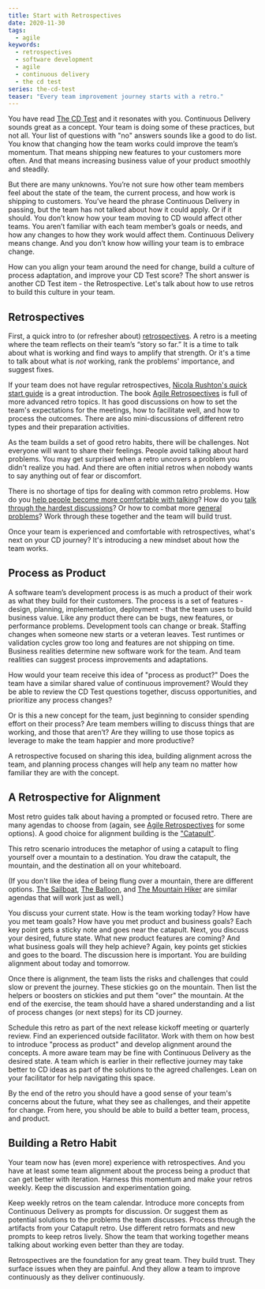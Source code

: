 ```yaml
---
title: Start with Retrospectives
date: 2020-11-30
tags:
  - agile
keywords:
  - retrospectives
  - software development
  - agile
  - continuous delivery
  - the cd test
series: the-cd-test
teaser: "Every team improvement journey starts with a retro."
---
```

[cdtest]: https://dwf.bigpencil.net/series/the-cd-test/
[bml]: https://steveblank.com/2015/05/06/build-measure-learn-throw-things-against-the-wall-and-see-if-they-work/
[ls]: https://theleanstartup.com/principles
[psafe]: https://hbr.org/2017/08/high-performing-teams-need-psychological-safety-heres-how-to-create-it
[retrosheet]: https://docs.google.com/spreadsheets/d/1t8L7uO6emxpMJ3i-JhJ-7QYzXXI5J0aIaOs18v5DWE0/edit?usp=sharing
[Nicola]: https://tanzu.vmware.com/content/blog/how-to-run-a-really-good-retrospective
[fun]: https://www.funretrospectives.com/
[catapult]: https://www.funretrospectives.com/the-catapult/
[agileretros]: https://amzn.to/38TKWiq
[funbook]: https://amzn.to/38ZPGD9
[retros]: https://www.agilealliance.org/glossary/heartbeatretro/
[sailboat]: https://www.pagerduty.com/blog/4-step-agile-sailboat-retrospective/
[balloon]: https://www.funretrospectives.com/hot-air-balloon-bad-weather/
[mountain]: https://retrospectivewiki.org/index.php?title=Mountain_Hiking
[tips1]: https://www.funretrospectives.com/candy-love/
[tips2]: https://spin.atomicobject.com/2014/04/07/improve-retrospective/
[tips3]: https://www.mountaingoatsoftware.com/blog/overcoming-four-common-problems-with-retrospectives

You have read [The CD Test][cdtest] and it resonates with you. Continuous Delivery sounds great as a concept. Your team is doing some of these practices, but not all.  Your list of questions with "no" answers sounds like a good to do list. You know that changing how the team works could improve the team’s momentum. That means shipping new features to your customers more often. And that means increasing business value of your product smoothly and steadily.

But there are many unknowns. You’re not sure how other team members feel about the state of the team, the current process, and how work is shipping to customers. You’ve heard the phrase Continuous Delivery in passing, but the team has not talked about how it could apply. Or if it should. You don’t know how your team moving to CD would affect other teams. You aren’t familiar with each team member’s goals or needs, and how any changes to how they work would affect them. Continuous Delivery means change. And you don’t know how willing your team is to embrace change.

How can you align your team around the need for change, build a culture of process adaptation, and improve your CD Test score? The short answer is another CD Test item - the Retrospective. Let's talk about how to use retros to build this culture in your team.

## Retrospectives

First, a quick intro to (or refresher about) [retrospectives][retros]. A retro is a meeting where the team reflects on their team’s “story so far.” It is a time to talk about what is working and find ways to amplify that strength. Or it's a time to talk about what is _not_ working, rank the problems' importance, and suggest fixes.

If your team does not have regular retrospectives, [Nicola Rushton's quick start guide][Nicola] is a great introduction. The book [Agile Retrospectives][agileretros] is full of more advanced retro topics. It has good discussions on how to set the team's expectations for the meetings, how to facilitate well, and how to process the outcomes. There are also mini-discussions of different retro types and their preparation activities. 

As the team builds a set of good retro habits, there will be challenges. Not everyone will want to share their feelings. People avoid talking about hard problems. You may get surprised when a retro uncovers a problem you didn't realize you had. And there are often initial retros when nobody wants to say anything out of fear or discomfort.

There is no shortage of tips for dealing with common retro problems. How do you [help people become more comfortable with talking][tips1]? How do you [talk through the hardest discussions][tips2]? Or how to combat more [general problems][tips3]? Work through these together and the team will build trust.

Once your team is experienced and comfortable with retrospectives, what's next on your CD journey? It's introducing a new mindset about how the team works.

## Process as Product

A software team’s development process is as much a product of their work as what they build for their customers. The process is a set of features - design, planning, implementation, deployment - that the team uses to build business value. Like any product there can be bugs, new features, or performance problems. Development tools can change or break. Staffing changes when someone new starts or a veteran leaves. Test runtimes or validation cycles grow too long and features are not shipping on time. Business realities determine new software work for the team. And team realities can suggest process improvements and adaptations.

How would your team receive this idea of "process as product?" Does the team have a similar shared value of continuous improvement? Would they be able to review the CD Test questions together, discuss opportunities, and prioritize any process changes? 

Or is this a new concept for the team, just beginning to consider spending effort on their process? Are team members willing to discuss things that are working, and those that aren’t? Are they willing to use those topics as leverage to make the team happier and more productive? 

A retrospective focused on sharing this idea, building alignment across the team, and planning process changes will help any team no matter how familiar they are with the concept.

## A Retrospective for Alignment

Most retro guides talk about having a prompted or focused retro. There are many agendas to choose from (again, see [Agile Retrospectives][agileretros] for some options). A good choice for alignment building is the ["Catapult"][catapult]. 

This retro scenario introduces the metaphor of using a catapult to fling yourself over a mountain to a destination. You draw the catapult, the mountain, and the destination all on your whiteboard. 

(If you don't like the idea of being flung over a mountain, there are different options. [The Sailboat][sailboat], [The Balloon][balloon], and [The Mountain Hiker][mountain] are similar agendas that will work just as well.)

You discuss your current state. How is the team working today? How have you met team goals? How have you met product and business goals? Each key point gets a sticky note and goes near the catapult. Next, you discuss your desired, future state. What new product features are coming? And what business goals will they help achieve? Again, key points get stickies and goes to the board. The discussion here is important. You are building alignment about today and tomorrow.

Once there is alignment, the team lists the risks and challenges that could slow or prevent the journey. These stickies go on the mountain. Then list the helpers or boosters on stickies and put them "over" the mountain. At the end of the exercise, the team should have a shared understanding and a list of process changes (or next steps) for its CD journey.

Schedule this retro as part of the next release kickoff meeting or quarterly review. Find an experienced outside facilitator. Work with them on how best to introduce "process as product" and develop alignment around the concepts. A more aware team may be fine with Continuous Delivery as the desired state. A team which is earlier in their reflective journey may take better to CD ideas as part of the solutions to the agreed challenges. Lean on your facilitator for help navigating this space.

By the end of the retro you should have a good sense of your team's concerns about the future, what they see as challenges, and their appetite for change. From here, you should be able to build a better team, process, and product.

## Building a Retro Habit

Your team now has (even more) experience with retrospectives. And you have at least some team alignment about the process being a product that can get better with iteration. Harness this momentum and make your retros weekly. Keep the discussion and experimentation going. 

Keep weekly retros on the team calendar. Introduce more concepts from Continuous Delivery as prompts for discussion. Or suggest them as potential solutions to the problems the team discusses.  Process through the artifacts from your Catapult retro. Use different retro formats and new prompts to keep retros lively. Show the team that working together means talking about working even better than they are today.

Retrospectives are the foundation for any great team. They build trust. They surface issues when they are painful. And they allow a team to improve continuously as they deliver continuously.



























